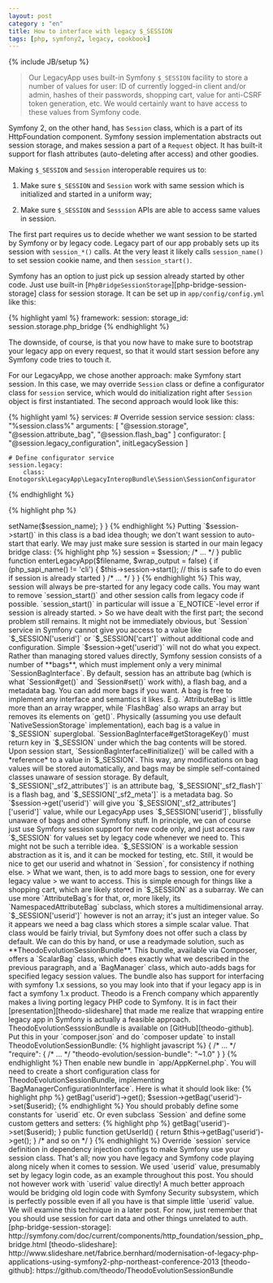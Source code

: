 ```yaml
---
layout: post
category : "en"
title: How to interface with legacy $_SESSION
tags: [php, symfony2, legacy, cookbook]
---
```

{% include JB/setup %}

> Our LegacyApp uses built-in Symfony `$_SESSION` facility to store a number
> of values for user: ID of currently logged-in client and/or admin, hashes
> of their passwords, shopping cart, value for anti-CSRF token generation,
> etc.  We would certainly want to have access to these values from Symfony code.

Symfony 2, on the other hand, has `Session` class, which is a part of
its HttpFoundation component.  Symfony session implementation abstracts
out session storage, and makes session a part of a `Request` object.
It has built-it support for flash attributes (auto-deleting after access)
and other goodies.

Making `$_SESSION` and `Session` interoperable requires us to:

1. Make sure `$_SESSION` and `Session` work with same session which
   is initialized and started in a uniform way;

2. Make sure `$_SESSION` and `Sesssion` APIs are able to access same
   values in session.

The first part requires us to decide whether we want session to be started
by Symfony or by legacy code.  Legacy part of our app probably sets up its
session with `session_*()` calls.  At the very least it likely calls
`session_name()` to set session cookie name, and then `session_start()`.

Symfony has an option to just pick up session already started by other code.
Just use built-in [`PhpBridgeSessionStorage`][php-bridge-session-storage]
class for session storage.  It can be set up in `app/config/config.yml` like this:

{% highlight yaml %}
framework:
    session:
        storage_id: session.storage.php_bridge
{% endhighlight %}

The downside, of course, is that you now have to make sure to bootstrap your
legacy app on every request, so that it would start session before any Symfony code
tries to touch it.

For our LegacyApp, we chose another approach: make Symfony start session.
In this case, we may override `Session` class or define a configurator class
for `session` service, which would do initialization right after `Session`
object is first instantiated.  The second approach would look like this:

{% highlight yaml %}
services:
    # Override session service
    session:
        class: "%session.class%"
        arguments: [ "@session.storage", "@session.attribute_bag", "@session.flash_bag" ]
        configurator: [ "@session.legacy_configuration", initLegacySession ]

    # Define configurator service
    session.legacy:
        class: Enotogorsk\LegacyApp\LegacyInteropBundle\Session\SessionConfigurator
{% endhighlight %}

{% highlight php %}
<?php

namespace Enotogorsk\LegacyApp\LegacyInteropBundle\Session;

class SessionConfigurator
{
    public function initLegacySession(SesssionInterface $session)
    {
        if (php_sapi_name() == 'cli') {
            return;  // sanity check
        }

        $session_name = 'LegacyApp';  // or some logic here
        $session->setName($session_name);
    }
}
{% endhighlight %}

Putting `$session->start()` in this class is a bad idea though;
we don't want session to auto-start that early.  We may just make sure
session is started in our main legacy bridge class:

{% highlight php %}
<?php

namespace Enotogorsk\LegacyApp\LegacyInteropBundle;

class LegacyBridge
{
    private $session;

    public function __construct(SessionInterface $session /*, other args */)
    {
        $this->session = $session;
        /* ... */
    }

    public function enterLegacyApp($filename, $wrap_output = false)
    {
        if (php_sapi_name() != 'cli') {
            $this->session->start();  // this is safe to do even if session is already started
        }

        /* ... */
    }
}
{% endhighlight %}

This way, session will always be pre-started for any legacy code calls.
You may want to remove `session_start()` and other session calls from legacy code
if possible.  `session_start()` in particular will issue a `E_NOTICE`-level error
if session is already started.

> So we have dealt with the first part; the second problem still remains.

It might not be immediately obvious, but `Session` service in Symfony cannot give
you access to a value like `$_SESSION['userid']` or `$_SESSION['cart']` without
additional code and configuration.  Simple `$session->get('userid')` will not
do what you expect.

Rather than managing stored values directly, Symfony session consists of a number
of **bags**, which must implement only a very minimal `SessionBagInterface`.
By default, session has an attribute bag (which is what `Session#get()` and
`Session#set()` work with), a flash bag, and a metadata bag.  You can add
more bags if you want.  A bag is free to implement any interface and semantics
it likes.  E.g. `AttributeBag` is little more than an array wrapper, while
`FlashBag` also wraps an array but removes its elements on `get()`.

Physically (assuming you use default `NativeSessionStorage` implementation),
each bag is a value in `$_SESSION` superglobal.  `SessionBagInterface#getStorageKey()`
must return key in `$_SESSION` under which the bag contents will be stored.
Upon session start, `SessionBagInterface#initialize()` will be called with
a *reference* to a value in `$_SESSION`.  This way, any modifications on
bag values will be stored automatically, and bags may be simple self-contained
classes unaware of session storage.

By default, `$_SESSION['_sf2_attributes']` is an attribute bag, `$_SESSION['_sf2_flash']`
is a flash bag, and `$_SESSION['_sf2_meta']` is a metadata bag.  So `$session->get('userid')`
will give you `$_SESSION['_sf2_attributes']['userid']` value, while our LegacyApp
uses `$_SESSION['userid']`, blissfully unaware of bags and other Symfony stuff.

In principle, we can of course just use Symfony session support for new code only,
and just access raw `$_SESSION` for values set by legacy code whenever we need to.
This might not be such a terrible idea. `$_SESSION` is a workable session
abstraction as it is, and it can be mocked for testing, etc.  Still, it would be
nice to get our userid and whatnot in `Session`, for consistency if nothing else.

> What we want, then, is to add more bags to session, one for every legacy value
> we want to access.

This is simple enough for things like a shopping cart, which are likely
stored in `$_SESSION` as a subarray.  We can use more `AttributeBag`s for that,
or, more likely, its `NamespacedAttributeBag` subclass, which stores a
multidimensional array.  `$_SESSION['userid']` however is not an array; it's
just an integer value.  So it appears we need a bag class which stores
a simple scalar value.  That class would be fairly trivial, but Symfony does not
offer such a class by default.

We can do this by hand, or use a readymade solution, such as
**TheodoEvolutionSessionBundle**.  This bundle, available via Composer,
offers a `ScalarBag` class, which does exactly what we described in the previous
paragraph, and a `BagManager` class, which auto-adds bags for specified legacy
session values.  The bundle also has support for interfacing with symfony 1.x
sessions, so you may look into that if your legacy app is in fact a
symfony 1.x product.

Theodo is a French company which apparently makes a living porting
legacy PHP code to Symfony.  It is in fact their [presentation][theodo-slideshare]
that made me realize that wrapping entire legacy app in Symfony is actually
a feasible approach.  TheodoEvolutionSesssionBundle is available on
[GitHub][theodo-github].

Put this in your `composer.json` and do `composer update` to install
TheodoEvolutionSessionBundle:

{% highlight javascript %}
{
    /* ... */
    "require": {
        /* ... */
        "theodo-evolution/session-bundle": "~1.0"
    }
}
{% endhighlight %}

Then enable new bundle in `app/AppKernel.php`.

You will need to create a short configuration class for TheodoEvolutionSessionBundle,
implementing `BagManagerConfigurationInterface`.  Here is what it should look like:

{% highlight php %}
<?php

namespace Enotogorsk\LegacyApp\LegacyInteropBundle\Session;

use Theodo\Evolution\Bundle\SessionBundle\Manager\BagManagerConfigurationInterface;

class LegacyBagManagerConfiguration implements BagManagerConfigurationInterface
{
    public function getNamespaces()
    {
        /* This is the important part.  Just return an array of all $_SESSION keys
           which you want to be available as bags. */
        return ['userid', 'userpw', 'adminid', 'adminpw', 'language', 'template', 'cart'];
    }

    public function getNamespace($key)
    {
        return $key;
    }

    public function isArray($namespaceName)
    {
        /* If some of the $_SESSION values are in fact arrays, you should return true
           here for corresponding keys. */
        if ($namespaceName == 'cart') {
            return true;
        }

        return false;
    }
}
{% endhighlight %}

Then, tell TheodoEvolutionSessionBundle to use default bag manager with your
configuration class.  Add this to `app/config/config.yml`:

{% highlight yaml %}
theodo_evolution_session:
    bag_manager:
        class: Theodo\Evolution\Bundle\SessionBundle\Manager\BagManager
        # Replace with your class name of course
        configuration_class: Enotogorsk\LegacyApp\LegacyInteropBundle\Session\LegacyBagManagerConfiguration
{% endhighlight %}

That's all.  TheodoEvolutionSessionBundle registers a `KernelEvents::REQUEST` listener,
which call `initialize()` for bag manager you chose.  Default `BagManager` simply adds
bags to session.  These will be `ScalarBag`s for simple keys, and `NamespacedAttributeBag`s
for arrays.  `ScalarBag` is a bag class storing a single scalar value, just as we
have discussed earlier.

So how would you access `userid` value from session now?

{% highlight php %}
$userid = $session->getBag('userid')->get();
$session->getBag('userid')->set($userid);
{% endhighlight %}

You should probably define some constants for `userid` etc.  Or even subclass
`Session` and define some custom getters and setters:

{% highlight php %}
<?php

namespace Enotogorsk\LegacyApp\LegacyInteropBundle\Session;

use Symfony\Component\HttpFoundation\Session\Session;

class LegacyAwareSession extends Session
{
    public function setUserId($userid)
    {
        $this->getBag('userid')->set($userid);
    }

    public function getUserId()
    {
        return $this->getBag('userid')->get();
    }

    /* and so on */
}
{% endhighlight %}

Override `session` service definition in dependency injection configs
to make Symfony use your session class.

That's all; now you have legacy and Symfony code playing along nicely
when it comes to session.  We used `userid` value, presumably set by
legacy login code, as an example throughout this post.  You should not
however work with `userid` value directly!  A much better approach
would be bridging old login code with Symfony Security subsystem,
which is perfectly possible even if all you have is that simple little
`userid` value.  We will examine this technique in a later post.
For now, just remember that you should use session for cart data and
other things unrelated to auth.

[php-bridge-session-storage]: http://symfony.com/doc/current/components/http_foundation/session_php_bridge.html
[theodo-slideshare]: http://www.slideshare.net/fabrice.bernhard/modernisation-of-legacy-php-applications-using-symfony2-php-northeast-conference-2013
[theodo-github]: https://github.com/theodo/TheodoEvolutionSessionBundle
